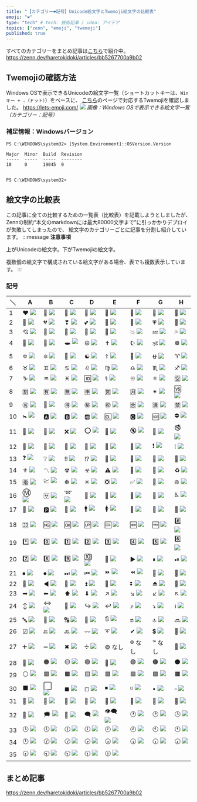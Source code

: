 ```yaml
---
title: "【カテゴリー❤記号】Unicode絵文字とTwemoji絵文字の比較表"
emoji: "❤"
type: "tech" # tech: 技術記事 / idea: アイデア
topics: ["zenn", "emoji", "twemoji"]
published: true
---
```

すべてのカテゴリーをまとめ記事は[こちら](https://zenn.dev/haretokidoki/articles/bb5267700a9b02)で紹介中。
https://zenn.dev/haretokidoki/articles/bb5267700a9b02

## Twemojiの確認方法
Windows OSで表示できるUnicodeの絵文字一覧（ショートカットキーは、`Winキー + .（ドット）`）をベースに、
[こちら](https://lets-emoji.com/)のページで対応するTwemojiを確認しました。
https://lets-emoji.com/
![](https://storage.googleapis.com/zenn-user-upload/2dafae3ef9ac-20230517.png)
*画像：Windows OSで表示できる絵文字一覧（カテゴリー：記号）*

### 補足情報：Windowsバージョン
```powershell:Windows10 Pro
PS C:\WINDOWS\system32> [System.Environment]::OSVersion.Version

Major  Minor  Build  Revision
-----  -----  -----  --------
10     0      19045  0


PS C:\WINDOWS\system32>
```

## 絵文字の比較表
この記事に全ての比較するための一覧表（比較表）を記載しようとしましたが、
Zennの制約“本文のmarkdownには最大80000文字まで”に引っかかりデプロイが失敗してしまったので、
絵文字のカテゴリーごとに記事を分割し紹介しています。
:::message
**注意事項**

上がUnicodeの絵文字。下がTwemojiの絵文字。

複数個の絵文字で構成されている絵文字がある場合、表でも複数表示しています。
:::
### 記号
| ＼ | A | B | C | D | E | F | G | H |
| ----- | ----- | ----- | ----- | ----- | ----- | ----- | ----- | ----- |
| 1 | ❤ ![](https://twemoji.maxcdn.com/v/14.0.2/72x72/2764.png) | 🧡 ![](https://twemoji.maxcdn.com/v/14.0.2/72x72/1f9e1.png) | 💛 ![](https://twemoji.maxcdn.com/v/14.0.2/72x72/1f49b.png) | 💚 ![](https://twemoji.maxcdn.com/v/14.0.2/72x72/1f49a.png) | 💙 ![](https://twemoji.maxcdn.com/v/14.0.2/72x72/1f499.png) | 💜 ![](https://twemoji.maxcdn.com/v/14.0.2/72x72/1f49c.png) | 🤎 ![](https://twemoji.maxcdn.com/v/14.0.2/72x72/1f90e.png) | 🖤 ![](https://twemoji.maxcdn.com/v/14.0.2/72x72/1f5a4.png) |
| 2 | 🤍 ![](https://twemoji.maxcdn.com/v/14.0.2/72x72/1f90d.png) | 💔 ![](https://twemoji.maxcdn.com/v/14.0.2/72x72/1f494.png) | ❣ ![](https://twemoji.maxcdn.com/v/14.0.2/72x72/2763.png) | 💕 ![](https://twemoji.maxcdn.com/v/14.0.2/72x72/1f495.png) | 💞 ![](https://twemoji.maxcdn.com/v/14.0.2/72x72/1f49e.png) | 💓 ![](https://twemoji.maxcdn.com/v/14.0.2/72x72/1f493.png) | 💗 ![](https://twemoji.maxcdn.com/v/14.0.2/72x72/1f497.png) | 💖 ![](https://twemoji.maxcdn.com/v/14.0.2/72x72/1f496.png) |
| 3 | 💘 ![](https://twemoji.maxcdn.com/v/14.0.2/72x72/1f498.png) | 💝 ![](https://twemoji.maxcdn.com/v/14.0.2/72x72/1f49d.png) | 💟 ![](https://twemoji.maxcdn.com/v/14.0.2/72x72/1f49f.png) | 💌 ![](https://twemoji.maxcdn.com/v/14.0.2/72x72/1f48c.png) | 💢 ![](https://twemoji.maxcdn.com/v/14.0.2/72x72/1f4a2.png) | 💥 ![](https://twemoji.maxcdn.com/v/14.0.2/72x72/1f4a5.png) | 💤 ![](https://twemoji.maxcdn.com/v/14.0.2/72x72/1f4a4.png) | 💦 ![](https://twemoji.maxcdn.com/v/14.0.2/72x72/1f4a6.png) |
| 4 | 💨 ![](https://twemoji.maxcdn.com/v/14.0.2/72x72/1f4a8.png) | 💫 ![](https://twemoji.maxcdn.com/v/14.0.2/72x72/1f4ab.png) | 🕳 ![](https://twemoji.maxcdn.com/v/14.0.2/72x72/1f573.png) | ☮ ![](https://twemoji.maxcdn.com/v/14.0.2/72x72/262e.png) | ✝ ![](https://twemoji.maxcdn.com/v/14.0.2/72x72/271d.png) | ☪ ![](https://twemoji.maxcdn.com/v/14.0.2/72x72/262a.png) | 🕉 ![](https://twemoji.maxcdn.com/v/14.0.2/72x72/1f549.png) | ☸ ![](https://twemoji.maxcdn.com/v/14.0.2/72x72/2638.png) |
| 5 | ✡ ![](https://twemoji.maxcdn.com/v/14.0.2/72x72/2721.png) | 🔯 ![](https://twemoji.maxcdn.com/v/14.0.2/72x72/1f52f.png) | 🕎 ![](https://twemoji.maxcdn.com/v/14.0.2/72x72/1f54e.png) | ☯ ![](https://twemoji.maxcdn.com/v/14.0.2/72x72/262f.png) | ☦ ![](https://twemoji.maxcdn.com/v/14.0.2/72x72/2626.png) | 🛐 ![](https://twemoji.maxcdn.com/v/14.0.2/72x72/1f6d0.png) | ⛎ ![](https://twemoji.maxcdn.com/v/14.0.2/72x72/26ce.png) | ♈ ![](https://twemoji.maxcdn.com/v/14.0.2/72x72/2648.png) |
| 6 | ♉ ![](https://twemoji.maxcdn.com/v/14.0.2/72x72/2649.png) | ♊ ![](https://twemoji.maxcdn.com/v/14.0.2/72x72/264a.png) | ♋ ![](https://twemoji.maxcdn.com/v/14.0.2/72x72/264b.png) | ♌ ![](https://twemoji.maxcdn.com/v/14.0.2/72x72/264c.png) | ♍ ![](https://twemoji.maxcdn.com/v/14.0.2/72x72/264d.png) | ♎ ![](https://twemoji.maxcdn.com/v/14.0.2/72x72/264e.png) | ♏ ![](https://twemoji.maxcdn.com/v/14.0.2/72x72/264f.png) | ♐ ![](https://twemoji.maxcdn.com/v/14.0.2/72x72/2650.png) |
| 7 | ♑ ![](https://twemoji.maxcdn.com/v/14.0.2/72x72/2651.png) | ♒ ![](https://twemoji.maxcdn.com/v/14.0.2/72x72/2652.png) | ♓ ![](https://twemoji.maxcdn.com/v/14.0.2/72x72/2653.png) | 🆔 ![](https://twemoji.maxcdn.com/v/14.0.2/72x72/1f194.png) | ⚕ ![](https://twemoji.maxcdn.com/v/14.0.2/72x72/2695.png) | ♾ ![](https://twemoji.maxcdn.com/v/14.0.2/72x72/267e.png) | ⚛ ![](https://twemoji.maxcdn.com/v/14.0.2/72x72/269b.png) | 🈳 ![](https://twemoji.maxcdn.com/v/14.0.2/72x72/1f233.png) |
| 8 | 🈹 ![](https://twemoji.maxcdn.com/v/14.0.2/72x72/1f239.png) | 🈶 ![](https://twemoji.maxcdn.com/v/14.0.2/72x72/1f236.png) | 🈚 ![](https://twemoji.maxcdn.com/v/14.0.2/72x72/1f21a.png) | 🈸 ![](https://twemoji.maxcdn.com/v/14.0.2/72x72/1f238.png) | 🈺 ![](https://twemoji.maxcdn.com/v/14.0.2/72x72/1f23a.png) | 🈷 ![](https://twemoji.maxcdn.com/v/14.0.2/72x72/1f237.png) | ✴ ![](https://twemoji.maxcdn.com/v/14.0.2/72x72/2734.png) | 🆚 ![](https://twemoji.maxcdn.com/v/14.0.2/72x72/1f19a.png) |
| 9 | 🉑 ![](https://twemoji.maxcdn.com/v/14.0.2/72x72/1f251.png) | 💮 ![](https://twemoji.maxcdn.com/v/14.0.2/72x72/1f4ae.png) | 🉐 ![](https://twemoji.maxcdn.com/v/14.0.2/72x72/1f250.png) | ㊙ ![](https://twemoji.maxcdn.com/v/14.0.2/72x72/3299.png) | ㊗ ![](https://twemoji.maxcdn.com/v/14.0.2/72x72/3297.png) | 🈴 ![](https://twemoji.maxcdn.com/v/14.0.2/72x72/1f234.png) | 🈵 ![](https://twemoji.maxcdn.com/v/14.0.2/72x72/1f235.png) | 🈲 ![](https://twemoji.maxcdn.com/v/14.0.2/72x72/1f232.png) |
| 10 | 🚼 ![](https://twemoji.maxcdn.com/v/14.0.2/72x72/1f6bc.png) | 🅰 ![](https://twemoji.maxcdn.com/v/14.0.2/72x72/1f170.png) | 🅱 ![](https://twemoji.maxcdn.com/v/14.0.2/72x72/1f171.png) | 🆎 ![](https://twemoji.maxcdn.com/v/14.0.2/72x72/1f18e.png) | 🆑 ![](https://twemoji.maxcdn.com/v/14.0.2/72x72/1f191.png) | 🅾 ![](https://twemoji.maxcdn.com/v/14.0.2/72x72/1f17e.png) | 🆘 ![](https://twemoji.maxcdn.com/v/14.0.2/72x72/1f198.png) | ⛔ ![](https://twemoji.maxcdn.com/v/14.0.2/72x72/26d4.png) |
| 11 | 🛑 ![](https://twemoji.maxcdn.com/v/14.0.2/72x72/1f6d1.png) | 📛 ![](https://twemoji.maxcdn.com/v/14.0.2/72x72/1f4db.png) | ❌ ![](https://twemoji.maxcdn.com/v/14.0.2/72x72/274c.png) | ⭕ ![](https://twemoji.maxcdn.com/v/14.0.2/72x72/2b55.png) | 🚫 ![](https://twemoji.maxcdn.com/v/14.0.2/72x72/1f6ab.png) | 🔇 ![](https://twemoji.maxcdn.com/v/14.0.2/72x72/1f507.png) | 🔕 ![](https://twemoji.maxcdn.com/v/14.0.2/72x72/1f515.png) | 🚭 ![](https://twemoji.maxcdn.com/v/14.0.2/72x72/1f6ad.png) |
| 12 | 🚷 ![](https://twemoji.maxcdn.com/v/14.0.2/72x72/1f6b7.png) | 🚯 ![](https://twemoji.maxcdn.com/v/14.0.2/72x72/1f6af.png) | 🚳 ![](https://twemoji.maxcdn.com/v/14.0.2/72x72/1f6b3.png) | 🚱 ![](https://twemoji.maxcdn.com/v/14.0.2/72x72/1f6b1.png) | 🔞 ![](https://twemoji.maxcdn.com/v/14.0.2/72x72/1f51e.png) | 📵 ![](https://twemoji.maxcdn.com/v/14.0.2/72x72/1f4f5.png) | ❗ ![](https://twemoji.maxcdn.com/v/14.0.2/72x72/2757.png) | ❕ ![](https://twemoji.maxcdn.com/v/14.0.2/72x72/2755.png) |
| 13 | ❓ ![](https://twemoji.maxcdn.com/v/14.0.2/72x72/2753.png) | ❔ ![](https://twemoji.maxcdn.com/v/14.0.2/72x72/2754.png) | ‼ ![](https://twemoji.maxcdn.com/v/14.0.2/72x72/203c.png) | ⁉ ![](https://twemoji.maxcdn.com/v/14.0.2/72x72/2049.png) | 💯 ![](https://twemoji.maxcdn.com/v/14.0.2/72x72/1f4af.png) | 🔅 ![](https://twemoji.maxcdn.com/v/14.0.2/72x72/1f505.png) | 🔆 ![](https://twemoji.maxcdn.com/v/14.0.2/72x72/1f506.png) | 🔱 ![](https://twemoji.maxcdn.com/v/14.0.2/72x72/1f531.png) |
| 14 | ⚜ ![](https://twemoji.maxcdn.com/v/14.0.2/72x72/269c.png) | 〽 ![](https://twemoji.maxcdn.com/v/14.0.2/72x72/303d.png) | ☢ ![](https://twemoji.maxcdn.com/v/14.0.2/72x72/2622.png) | ☣ ![](https://twemoji.maxcdn.com/v/14.0.2/72x72/2623.png) | ⚠ ![](https://twemoji.maxcdn.com/v/14.0.2/72x72/26a0.png) | 🚸 ![](https://twemoji.maxcdn.com/v/14.0.2/72x72/1f6b8.png) | 🔰 ![](https://twemoji.maxcdn.com/v/14.0.2/72x72/1f530.png) | ♻ ![](https://twemoji.maxcdn.com/v/14.0.2/72x72/267b.png) |
| 15 | 🈯 ![](https://twemoji.maxcdn.com/v/14.0.2/72x72/1f22f.png) | 💹 ![](https://twemoji.maxcdn.com/v/14.0.2/72x72/1f4b9.png) | ❇ ![](https://twemoji.maxcdn.com/v/14.0.2/72x72/2747.png) | ✳ ![](https://twemoji.maxcdn.com/v/14.0.2/72x72/2733.png) | ❎ ![](https://twemoji.maxcdn.com/v/14.0.2/72x72/274e.png) | ✅ ![](https://twemoji.maxcdn.com/v/14.0.2/72x72/2705.png) | 💠 ![](https://twemoji.maxcdn.com/v/14.0.2/72x72/1f4a0.png) | 🌐 ![](https://twemoji.maxcdn.com/v/14.0.2/72x72/1f310.png) |
| 16 | Ⓜ ![](https://twemoji.maxcdn.com/v/14.0.2/72x72/24c2.png) | 🈂 ![](https://twemoji.maxcdn.com/v/14.0.2/72x72/1f202.png) | ➿ ![](https://twemoji.maxcdn.com/v/14.0.2/72x72/27bf.png) | 🛂 ![](https://twemoji.maxcdn.com/v/14.0.2/72x72/1f6c2.png) | 🛃 ![](https://twemoji.maxcdn.com/v/14.0.2/72x72/1f6c3.png) | 🛄 ![](https://twemoji.maxcdn.com/v/14.0.2/72x72/1f6c4.png) | 🛅 ![](https://twemoji.maxcdn.com/v/14.0.2/72x72/1f6c5.png) | ♿ ![](https://twemoji.maxcdn.com/v/14.0.2/72x72/267f.png) |
| 17 | 🚾 ![](https://twemoji.maxcdn.com/v/14.0.2/72x72/1f6be.png) | 🅿 ![](https://twemoji.maxcdn.com/v/14.0.2/72x72/1f17f.png) | 🚰 ![](https://twemoji.maxcdn.com/v/14.0.2/72x72/1f6b0.png) | 🚹 ![](https://twemoji.maxcdn.com/v/14.0.2/72x72/1f6b9.png) | 🚺 ![](https://twemoji.maxcdn.com/v/14.0.2/72x72/1f6ba.png) | 🚻 ![](https://twemoji.maxcdn.com/v/14.0.2/72x72/1f6bb.png) | 🚮 ![](https://twemoji.maxcdn.com/v/14.0.2/72x72/1f6ae.png) | 📶 ![](https://twemoji.maxcdn.com/v/14.0.2/72x72/1f4f6.png) |
| 18 | 🈁 ![](https://twemoji.maxcdn.com/v/14.0.2/72x72/1f201.png) | 🆖 ![](https://twemoji.maxcdn.com/v/14.0.2/72x72/1f196.png) | 🆗 ![](https://twemoji.maxcdn.com/v/14.0.2/72x72/1f197.png) | 🆙 ![](https://twemoji.maxcdn.com/v/14.0.2/72x72/1f199.png) | 🆒 ![](https://twemoji.maxcdn.com/v/14.0.2/72x72/1f192.png) | 🆕 ![](https://twemoji.maxcdn.com/v/14.0.2/72x72/1f195.png) | 🆓 ![](https://twemoji.maxcdn.com/v/14.0.2/72x72/1f193.png) | #️⃣ ![](https://twemoji.maxcdn.com/v/14.0.2/72x72/23-20e3.png) |
| 19 | *️⃣ ![](https://twemoji.maxcdn.com/v/14.0.2/72x72/2a-20e3.png) | 0️⃣ ![](https://twemoji.maxcdn.com/v/14.0.2/72x72/30-20e3.png) | 1️⃣ ![](https://twemoji.maxcdn.com/v/14.0.2/72x72/31-20e3.png) | 2️⃣ ![](https://twemoji.maxcdn.com/v/14.0.2/72x72/32-20e3.png) | 3️⃣ ![](https://twemoji.maxcdn.com/v/14.0.2/72x72/33-20e3.png) | 4️⃣ ![](https://twemoji.maxcdn.com/v/14.0.2/72x72/34-20e3.png) | 5️⃣ ![](https://twemoji.maxcdn.com/v/14.0.2/72x72/35-20e3.png) | 6️⃣ ![](https://twemoji.maxcdn.com/v/14.0.2/72x72/36-20e3.png) |
| 20 | 7️⃣ ![](https://twemoji.maxcdn.com/v/14.0.2/72x72/37-20e3.png) | 8️⃣ ![](https://twemoji.maxcdn.com/v/14.0.2/72x72/38-20e3.png) | 9️⃣ ![](https://twemoji.maxcdn.com/v/14.0.2/72x72/39-20e3.png) | 🔟 ![](https://twemoji.maxcdn.com/v/14.0.2/72x72/1f51f.png) | 🔢 ![](https://twemoji.maxcdn.com/v/14.0.2/72x72/1f522.png) | ▶ ![](https://twemoji.maxcdn.com/v/14.0.2/72x72/25b6.png) | ⏸ ![](https://twemoji.maxcdn.com/v/14.0.2/72x72/23f8.png) | ⏯ ![](https://twemoji.maxcdn.com/v/14.0.2/72x72/23ef.png) |
| 21 | ⏹ ![](https://twemoji.maxcdn.com/v/14.0.2/72x72/23f9.png) | ⏺ ![](https://twemoji.maxcdn.com/v/14.0.2/72x72/23fa.png) | ⏭ ![](https://twemoji.maxcdn.com/v/14.0.2/72x72/23ed.png) | ⏮ ![](https://twemoji.maxcdn.com/v/14.0.2/72x72/23ee.png) | ⏩ ![](https://twemoji.maxcdn.com/v/14.0.2/72x72/23e9.png) | ⏪ ![](https://twemoji.maxcdn.com/v/14.0.2/72x72/23ea.png) | 🔀 ![](https://twemoji.maxcdn.com/v/14.0.2/72x72/1f500.png) | 🔁 ![](https://twemoji.maxcdn.com/v/14.0.2/72x72/1f501.png) |
| 22 | 🔂 ![](https://twemoji.maxcdn.com/v/14.0.2/72x72/1f502.png) | ◀ ![](https://twemoji.maxcdn.com/v/14.0.2/72x72/25c0.png) | 🔼 ![](https://twemoji.maxcdn.com/v/14.0.2/72x72/1f53c.png) | ⏫ ![](https://twemoji.maxcdn.com/v/14.0.2/72x72/23eb.png) | 🔽 ![](https://twemoji.maxcdn.com/v/14.0.2/72x72/1f53d.png) | ⏬ ![](https://twemoji.maxcdn.com/v/14.0.2/72x72/23ec.png) | ⏏ ![](https://twemoji.maxcdn.com/v/14.0.2/72x72/23cf.png) | 🎦 ![](https://twemoji.maxcdn.com/v/14.0.2/72x72/1f3a6.png) |
| 23 | ➡ ![](https://twemoji.maxcdn.com/v/14.0.2/72x72/27a1.png) | ⬅ ![](https://twemoji.maxcdn.com/v/14.0.2/72x72/2b05.png) | ⬆ ![](https://twemoji.maxcdn.com/v/14.0.2/72x72/2b06.png) | ⬇ ![](https://twemoji.maxcdn.com/v/14.0.2/72x72/2b07.png) | ↗ ![](https://twemoji.maxcdn.com/v/14.0.2/72x72/2197.png) | ↘ ![](https://twemoji.maxcdn.com/v/14.0.2/72x72/2198.png) | ↙ ![](https://twemoji.maxcdn.com/v/14.0.2/72x72/2199.png) | ↖ ![](https://twemoji.maxcdn.com/v/14.0.2/72x72/2196.png) |
| 24 | ↕ ![](https://twemoji.maxcdn.com/v/14.0.2/72x72/2195.png) | ↔ ![](https://twemoji.maxcdn.com/v/14.0.2/72x72/2194.png) | 🔄 ![](https://twemoji.maxcdn.com/v/14.0.2/72x72/1f504.png) | ↪ ![](https://twemoji.maxcdn.com/v/14.0.2/72x72/21aa.png) | ↩ ![](https://twemoji.maxcdn.com/v/14.0.2/72x72/21a9.png) | ⤴ ![](https://twemoji.maxcdn.com/v/14.0.2/72x72/2934.png) | ⤵ ![](https://twemoji.maxcdn.com/v/14.0.2/72x72/2935.png) | ℹ ![](https://twemoji.maxcdn.com/v/14.0.2/72x72/2139.png) |
| 25 | 🔤 ![](https://twemoji.maxcdn.com/v/14.0.2/72x72/1f524.png) | 🔡 ![](https://twemoji.maxcdn.com/v/14.0.2/72x72/1f521.png) | 🔠 ![](https://twemoji.maxcdn.com/v/14.0.2/72x72/1f520.png) | 🔣 ![](https://twemoji.maxcdn.com/v/14.0.2/72x72/1f523.png) | 🔃 ![](https://twemoji.maxcdn.com/v/14.0.2/72x72/1f503.png) | 🔛 ![](https://twemoji.maxcdn.com/v/14.0.2/72x72/1f51b.png) | 🔝 ![](https://twemoji.maxcdn.com/v/14.0.2/72x72/1f51d.png) | 🔜 ![](https://twemoji.maxcdn.com/v/14.0.2/72x72/1f51c.png) |
| 26 | ☑ ![](https://twemoji.maxcdn.com/v/14.0.2/72x72/2611.png) | 🔚 ![](https://twemoji.maxcdn.com/v/14.0.2/72x72/1f51a.png) | 🔙 ![](https://twemoji.maxcdn.com/v/14.0.2/72x72/1f519.png) | 〰 ![](https://twemoji.maxcdn.com/v/14.0.2/72x72/3030.png) | ➰ ![](https://twemoji.maxcdn.com/v/14.0.2/72x72/27b0.png) | ✔ ![](https://twemoji.maxcdn.com/v/14.0.2/72x72/2714.png) | 💲 ![](https://twemoji.maxcdn.com/v/14.0.2/72x72/1f4b2.png) | 💱 ![](https://twemoji.maxcdn.com/v/14.0.2/72x72/1f4b1.png) |
| 27 | ➕ ![](https://twemoji.maxcdn.com/v/14.0.2/72x72/2795.png) | ➖ ![](https://twemoji.maxcdn.com/v/14.0.2/72x72/2796.png) | ✖ ![](https://twemoji.maxcdn.com/v/14.0.2/72x72/2716.png) | ➗ ![](https://twemoji.maxcdn.com/v/14.0.2/72x72/2797.png) | © なし | ® なし | ™ なし | 🔘 ![](https://twemoji.maxcdn.com/v/14.0.2/72x72/1f518.png) |
| 28 | 🔴 ![](https://twemoji.maxcdn.com/v/14.0.2/72x72/1f534.png) | 🟠 ![](https://twemoji.maxcdn.com/v/14.0.2/72x72/1f7e0.png) | 🟡 ![](https://twemoji.maxcdn.com/v/14.0.2/72x72/1f7e1.png) | 🟢 ![](https://twemoji.maxcdn.com/v/14.0.2/72x72/1f7e2.png) | 🔵 ![](https://twemoji.maxcdn.com/v/14.0.2/72x72/1f535.png) | 🟣 ![](https://twemoji.maxcdn.com/v/14.0.2/72x72/1f7e3.png) | 🟤 ![](https://twemoji.maxcdn.com/v/14.0.2/72x72/1f7e4.png) | ⚫ ![](https://twemoji.maxcdn.com/v/14.0.2/72x72/26ab.png) |
| 29 | ⚪ ![](https://twemoji.maxcdn.com/v/14.0.2/72x72/26aa.png) | 🟥 ![](https://twemoji.maxcdn.com/v/14.0.2/72x72/1f7e5.png) | 🟧 ![](https://twemoji.maxcdn.com/v/14.0.2/72x72/1f7e7.png) | 🟨 ![](https://twemoji.maxcdn.com/v/14.0.2/72x72/1f7e8.png) | 🟩 ![](https://twemoji.maxcdn.com/v/14.0.2/72x72/1f7e9.png) | 🟦 ![](https://twemoji.maxcdn.com/v/14.0.2/72x72/1f7e6.png) | 🟪 ![](https://twemoji.maxcdn.com/v/14.0.2/72x72/1f7ea.png) | 🟫 ![](https://twemoji.maxcdn.com/v/14.0.2/72x72/1f7eb.png) |
| 30 | ⬛ ![](https://twemoji.maxcdn.com/v/14.0.2/72x72/2b1b.png) | ⬜ ![](https://twemoji.maxcdn.com/v/14.0.2/72x72/2b1c.png) | ◼ ![](https://twemoji.maxcdn.com/v/14.0.2/72x72/25fc.png) | ◻ ![](https://twemoji.maxcdn.com/v/14.0.2/72x72/25fb.png) | ◾ ![](https://twemoji.maxcdn.com/v/14.0.2/72x72/25fe.png) | ◽ ![](https://twemoji.maxcdn.com/v/14.0.2/72x72/25fd.png) | ▪ ![](https://twemoji.maxcdn.com/v/14.0.2/72x72/25aa.png) | ▫ ![](https://twemoji.maxcdn.com/v/14.0.2/72x72/25ab.png) |
| 31 | 🔶 ![](https://twemoji.maxcdn.com/v/14.0.2/72x72/1f536.png) | 🔸 ![](https://twemoji.maxcdn.com/v/14.0.2/72x72/1f538.png) | 🔷 ![](https://twemoji.maxcdn.com/v/14.0.2/72x72/1f537.png) | 🔹 ![](https://twemoji.maxcdn.com/v/14.0.2/72x72/1f539.png) | 🔺 ![](https://twemoji.maxcdn.com/v/14.0.2/72x72/1f53a.png) | 🔻 ![](https://twemoji.maxcdn.com/v/14.0.2/72x72/1f53b.png) | 🔲 ![](https://twemoji.maxcdn.com/v/14.0.2/72x72/1f532.png) | 🔳 ![](https://twemoji.maxcdn.com/v/14.0.2/72x72/1f533.png) |
| 32 | 💭 ![](https://twemoji.maxcdn.com/v/14.0.2/72x72/1f4ad.png) | 🗯 ![](https://twemoji.maxcdn.com/v/14.0.2/72x72/1f5ef.png) | 💬 ![](https://twemoji.maxcdn.com/v/14.0.2/72x72/1f4ac.png) | 🗨 ![](https://twemoji.maxcdn.com/v/14.0.2/72x72/1f5e8.png) | 👁‍🗨 ![](https://twemoji.maxcdn.com/v/14.0.2/72x72/1f441-200d-1f5e8.png) | 🕐 ![](https://twemoji.maxcdn.com/v/14.0.2/72x72/1f550.png) | 🕑 ![](https://twemoji.maxcdn.com/v/14.0.2/72x72/1f551.png) | 🕒 ![](https://twemoji.maxcdn.com/v/14.0.2/72x72/1f552.png) |
| 33 | 🕓 ![](https://twemoji.maxcdn.com/v/14.0.2/72x72/1f553.png) | 🕔 ![](https://twemoji.maxcdn.com/v/14.0.2/72x72/1f554.png) | 🕕 ![](https://twemoji.maxcdn.com/v/14.0.2/72x72/1f555.png) | 🕖 ![](https://twemoji.maxcdn.com/v/14.0.2/72x72/1f556.png) | 🕗 ![](https://twemoji.maxcdn.com/v/14.0.2/72x72/1f557.png) | 🕘 ![](https://twemoji.maxcdn.com/v/14.0.2/72x72/1f558.png) | 🕙 ![](https://twemoji.maxcdn.com/v/14.0.2/72x72/1f559.png) | 🕚 ![](https://twemoji.maxcdn.com/v/14.0.2/72x72/1f55a.png) |
| 34 | 🕛 ![](https://twemoji.maxcdn.com/v/14.0.2/72x72/1f55b.png) | 🕜 ![](https://twemoji.maxcdn.com/v/14.0.2/72x72/1f55c.png) | 🕝 ![](https://twemoji.maxcdn.com/v/14.0.2/72x72/1f55d.png) | 🕞 ![](https://twemoji.maxcdn.com/v/14.0.2/72x72/1f55e.png) | 🕟 ![](https://twemoji.maxcdn.com/v/14.0.2/72x72/1f55f.png) | 🕠 ![](https://twemoji.maxcdn.com/v/14.0.2/72x72/1f560.png) | 🕡 ![](https://twemoji.maxcdn.com/v/14.0.2/72x72/1f561.png) | 🕢 ![](https://twemoji.maxcdn.com/v/14.0.2/72x72/1f562.png) |
| 35 | 🕣	![](https://twemoji.maxcdn.com/v/14.0.2/72x72/1f563.png) | 🕤	![](https://twemoji.maxcdn.com/v/14.0.2/72x72/1f564.png) | 🕥	![](https://twemoji.maxcdn.com/v/14.0.2/72x72/1f565.png) | 🕦	![](https://twemoji.maxcdn.com/v/14.0.2/72x72/1f566.png) | 🕧	![](https://twemoji.maxcdn.com/v/14.0.2/72x72/1f567.png)

## まとめ記事
https://zenn.dev/haretokidoki/articles/bb5267700a9b02
